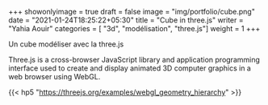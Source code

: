 +++
showonlyimage = true
draft = false
image = "img/portfolio/cube.png"
date = "2021-01-24T18:25:22+05:30"
title = "Cube in three.js"
writer = "Yahia Aouir"
categories = [ "3d", "modélisation", "three.js"]
weight = 1
+++



Un cube modéliser avec la three.js

Three.js is a cross-browser JavaScript library and application programming interface used to create and display animated 3D computer graphics in a web browser using WebGL.

<!--more-->


{{< hp5 "https://threejs.org/examples/webgl_geometry_hierarchy" >}}





